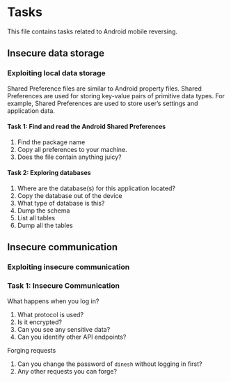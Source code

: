 # Tasks
This file contains tasks related to Android mobile reversing.

## Insecure data storage

### Exploiting local data storage
Shared Preference files are similar to Android property files.
Shared Preferences are used for storing key-value pairs of 
primitive data types. For example, Shared Preferences are used 
to store user’s settings and application data.

#### Task 1: Find and read the Android Shared Preferences
1. Find the package name 
2. Copy all preferences to your machine.
3. Does the file contain anything juicy?

#### Task 2: Exploring databases
1. Where are the database(s) for this application located?
2. Copy the database out of the device
3. What type of database is this?
4. Dump the schema
5. List all tables
6. Dump all the tables

## Insecure communication

### Exploiting insecure communication

### Task 1: Insecure Communication
What happens when you log in?
1. What protocol is used?
2. Is it encrypted?
3. Can you see any sensitive data?
4. Can you identify other API endpoints?

Forging requests
1. Can you change the password of `dinesh` without logging in first?
2. Any other requests you can forge?
